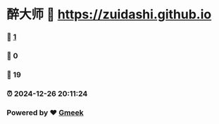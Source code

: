 # 醉大师 :link: https://zuidashi.github.io 
### :page_facing_up: [1](https://zuidashi.github.io/tag.html) 
### :speech_balloon: 0 
### :hibiscus: 19 
### :alarm_clock: 2024-12-26 20:11:24 
### Powered by :heart: [Gmeek](https://github.com/Meekdai/Gmeek)
